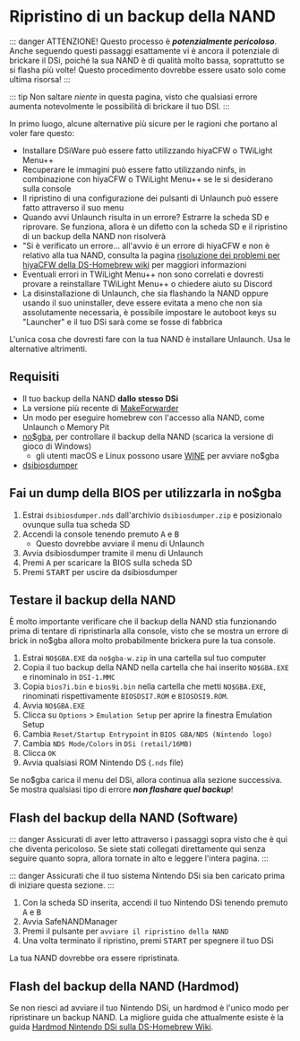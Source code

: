 # Ripristino di un backup della NAND

::: danger
ATTENZIONE! Questo processo è ***potenzialmente pericoloso***. Anche seguendo questi passaggi esattamente vi è ancora il potenziale di brickare il DSi, poiché la sua NAND è di qualità molto bassa, soprattutto se si flasha più volte! Questo procedimento dovrebbe essere usato solo come ultima risorsa!
:::

::: tip
Non saltare *niente* in questa pagina, visto che qualsiasi errore aumenta notevolmente le possibilità di brickare il tuo DSI.
:::

In primo luogo, alcune alternative più sicure per le ragioni che portano al voler fare questo:
- Installare DSiWare può essere fatto utilizzando hiyaCFW o TWiLight Menu++
- Recuperare le immagini può essere fatto utilizzando ninfs, in combinazione con hiyaCFW o TWiLight Menu++ se le si desiderano sulla console
- Il ripristino di una configurazione dei pulsanti di Unlaunch può essere fatto attraverso il suo menu
- Quando avvi Unlaunch risulta in un errore? Estrarre la scheda SD e riprovare. Se funziona, allora è un difetto con la scheda SD e il ripristino di un backup della NAND non risolverà
- "Si è verificato un errore... all'avvio è un errore di hiyaCFW e non è relativo alla tua NAND, consulta la pagina [ risoluzione dei problemi per hiyaCFW della DS-Homebrew wiki](https://wiki.ds-homebrew.com/hiyacfw/troubleshooting) per maggiori informazioni
- Eventuali errori in TWiLight Menu++ non sono correlati e dovresti provare a reinstallare TWiLight Menu++ o chiedere aiuto su Discord
- La disinstallazione di Unlaunch, che sia flashando la NAND oppure usando il suo uninstaller, deve essere evitata a meno che non sia assolutamente necessaria, è possibile impostare le autoboot keys su "Launcher" e il tuo DSi sarà come se fosse di fabbrica

L'unica cosa che dovresti fare con la tua NAND è installare Unlaunch. Usa le alternative altrimenti.

## Requisiti
- Il tuo backup della NAND **dallo stesso DSi**
- La versione più recente di [MakeForwarder](https://github.com/DS-Homebrew/SafeNANDManager/releases/latest/download/SafeNANDManager.nds)
- Un modo per eseguire homebrew con l'accesso alla NAND, come Unlaunch o Memory Pit
- [no$gba](https://problemkaputt.de/gba.htm), per controllare il backup della NAND (scarica la versione di gioco di Windows)
   - gli utenti macOS e Linux possono usare [WINE](https://winehq.org) per avviare no$gba
- [dsibiosdumper](http://melonds.kuribo64.net/downloads/dsibiosdumper.7z)

## Fai un dump della BIOS per utilizzarla in no$gba
1. Estrai `dsibiosdumper.nds` dall'archivio `dsibiosdumper.zip` e posizionalo ovunque sulla tua scheda SD
2. Accendi la console tenendo premuto <kbd class="face">A</kbd> e <kbd class="face">B</kbd>
   - Questo dovrebbe avviare il menu di Unlaunch
3. Avvia dsibiosdumper tramite il menu di Unlaunch
4. Premi <kbd class="face">A</kbd> per scaricare la BIOS sulla scheda SD
5. Premi <kbd>START</kbd> per uscire da dsibiosdumper

## Testare il backup della NAND
È molto importante verificare che il backup della NAND stia funzionando prima di tentare di ripristinarla alla console, visto che se mostra un errore di brick in no$gba allora molto probabilmente brickera pure la tua console.
1. Estrai `NO$GBA.EXE` da `no$gba-w.zip` in una cartella sul tuo computer
2. Copia il tuo backup della NAND nella cartella che hai inserito `NO$GBA.EXE` e rinominalo in `DSI-1.MMC`
3. Copia `bios7i.bin` e `bios9i.bin` nella cartella che metti `NO$GBA.EXE`, rinominati rispettivamente `BIOSDSI7.ROM` e `BIOSDSI9.ROM`.
4. Avvia `NO$GBA.EXE`
5. Clicca su `Options` > `Emulation Setup` per aprire la finestra Emulation Setup
6. Cambia `Reset/Startup Entrypoint` in `BIOS GBA/NDS (Nintendo logo)`
7. Cambia `NDS Mode/Colors` in `DSi (retail/16MB)`
8. Clicca `OK`
9. Avvia qualsiasi ROM Nintendo DS (`.nds` file)

Se no$gba carica il menu del DSi, allora continua alla sezione successiva. Se mostra qualsiasi tipo di errore ***non flashare quel backup***!

## Flash del backup della NAND (Software)

::: danger
Assicurati di aver letto attraverso i passaggi sopra visto che è qui che diventa pericoloso. Se siete stati collegati direttamente qui senza seguire quanto sopra, allora tornate in alto e leggere l'intera pagina.
:::

::: danger
Assicurati che il tuo sistema Nintendo DSi sia ben caricato prima di iniziare questa sezione.
:::

1. Con la scheda SD inserita, accendi il tuo Nintendo DSi tenendo premuto <kbd class="face">A</kbd> e <kbd class="face">B</kbd>
3. Avvia SafeNANDManager
4. Premi il pulsante per `avviare il ripristino della NAND`
6. Una volta terminato il ripristino, premi <kbd>START</kbd> per spegnere il tuo DSi

La tua NAND dovrebbe ora essere ripristinata.

## Flash del backup della NAND (Hardmod)
Se non riesci ad avviare il tuo Nintendo DSi, un hardmod è l'unico modo per ripristinare un backup NAND. La migliore guida che attualmente esiste è la guida [ Hardmod Nintendo DSi sulla DS-Homebrew Wiki](https://wiki.ds-homebrew.com/ds-index/hardmod#nintendo-dsi).
